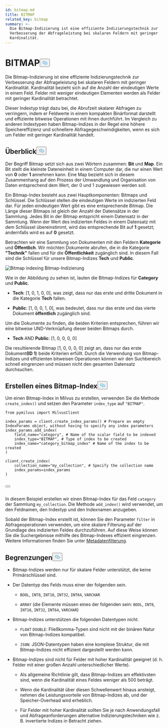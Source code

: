 ```yaml
---
id: bitmap.md
title: BITMAP
related_key: bitmap
summary: >-
  Die Bitmap-Indizierung ist eine effiziente Indizierungstechnik zur
  Verbesserung der Abfrageleistung bei skalaren Feldern mit geringer
  Kardinalität.
---
```

<h1 id="BITMAP​" class="common-anchor-header">BITMAP<button data-href="#BITMAP​" class="anchor-icon" translate="no">
      <svg translate="no"
        aria-hidden="true"
        focusable="false"
        height="20"
        version="1.1"
        viewBox="0 0 16 16"
        width="16"
      >
        <path
          fill="#0092E4"
          fill-rule="evenodd"
          d="M4 9h1v1H4c-1.5 0-3-1.69-3-3.5S2.55 3 4 3h4c1.45 0 3 1.69 3 3.5 0 1.41-.91 2.72-2 3.25V8.59c.58-.45 1-1.27 1-2.09C10 5.22 8.98 4 8 4H4c-.98 0-2 1.22-2 2.5S3 9 4 9zm9-3h-1v1h1c1 0 2 1.22 2 2.5S13.98 12 13 12H9c-.98 0-2-1.22-2-2.5 0-.83.42-1.64 1-2.09V6.25c-1.09.53-2 1.84-2 3.25C6 11.31 7.55 13 9 13h4c1.45 0 3-1.69 3-3.5S14.5 6 13 6z"
        ></path>
      </svg>
    </button></h1><p>Die Bitmap-Indizierung ist eine effiziente Indizierungstechnik zur Verbesserung der Abfrageleistung bei skalaren Feldern mit geringer Kardinalität. Kardinalität bezieht sich auf die Anzahl der eindeutigen Werte in einem Feld. Felder mit weniger eindeutigen Elementen werden als Felder mit geringer Kardinalität betrachtet.</p>
<p>Dieser Indextyp trägt dazu bei, die Abrufzeit skalarer Abfragen zu verringern, indem er Feldwerte in einem kompakten Binärformat darstellt und effiziente bitweise Operationen mit ihnen durchführt. Im Vergleich zu anderen Indextypen haben Bitmap-Indizes in der Regel eine höhere Speichereffizienz und schnellere Abfragegeschwindigkeiten, wenn es sich um Felder mit geringer Kardinalität handelt.</p>
<h2 id="Overview" class="common-anchor-header">Überblick<button data-href="#Overview" class="anchor-icon" translate="no">
      <svg translate="no"
        aria-hidden="true"
        focusable="false"
        height="20"
        version="1.1"
        viewBox="0 0 16 16"
        width="16"
      >
        <path
          fill="#0092E4"
          fill-rule="evenodd"
          d="M4 9h1v1H4c-1.5 0-3-1.69-3-3.5S2.55 3 4 3h4c1.45 0 3 1.69 3 3.5 0 1.41-.91 2.72-2 3.25V8.59c.58-.45 1-1.27 1-2.09C10 5.22 8.98 4 8 4H4c-.98 0-2 1.22-2 2.5S3 9 4 9zm9-3h-1v1h1c1 0 2 1.22 2 2.5S13.98 12 13 12H9c-.98 0-2-1.22-2-2.5 0-.83.42-1.64 1-2.09V6.25c-1.09.53-2 1.84-2 3.25C6 11.31 7.55 13 9 13h4c1.45 0 3-1.69 3-3.5S14.5 6 13 6z"
        ></path>
      </svg>
    </button></h2><p>Der Begriff Bitmap setzt sich aus zwei Wörtern zusammen: <strong>Bit</strong> und <strong>Map</strong>. Ein Bit stellt die kleinste Dateneinheit in einem Computer dar, die nur einen Wert von <strong>0</strong> oder <strong>1</strong> annehmen kann. Eine Map bezieht sich in diesem Zusammenhang auf den Prozess der Umwandlung und Organisation von Daten entsprechend dem Wert, der 0 und 1 zugewiesen werden soll.</p>
<p>Ein Bitmap-Index besteht aus zwei Hauptkomponenten: Bitmaps und Schlüssel. Die Schlüssel stellen die eindeutigen Werte im indizierten Feld dar. Für jeden eindeutigen Wert gibt es eine entsprechende Bitmap. Die Länge dieser Bitmaps ist gleich der Anzahl der Datensätze in der Sammlung. Jedes Bit in der Bitmap entspricht einem Datensatz in der Sammlung. Wenn der Wert des indizierten Feldes in einem Datensatz mit dem Schlüssel übereinstimmt, wird das entsprechende Bit auf <strong>1</strong> gesetzt; andernfalls wird es auf <strong>0</strong> gesetzt.</p>
<p>Betrachten wir eine Sammlung von Dokumenten mit den Feldern <strong>Kategorie</strong> und <strong>Öffentlich</strong>. Wir möchten Dokumente abrufen, die in die Kategorie <strong>"Technik"</strong> fallen und für die <strong>Öffentlichkeit</strong> zugänglich sind. In diesem Fall sind die Schlüssel für unsere Bitmap-Indizes <strong>Tech</strong> und <strong>Public</strong>.</p>
<p>
  
   <span class="img-wrapper"> <img translate="no" src="/docs/v2.6.x/assets/bitmap.png" alt="Bitmap indexing" class="doc-image" id="bitmap-indexing" />
   </span> <span class="img-wrapper"> <span>Bitmap-Indizierung</span> </span></p>
<p>Wie in der Abbildung zu sehen ist, lauten die Bitmap-Indizes für <strong>Category</strong> und <strong>Public</strong>.</p>
<ul>
<li><p><strong>Tech</strong>: [1, 0, 1, 0, 0], was zeigt, dass nur das erste und dritte Dokument in die Kategorie <strong>Tech</strong> fallen.</p></li>
<li><p><strong>Public</strong>: [1, 0, 0, 1, 0], was bedeutet, dass nur das erste und das vierte Dokument <strong>öffentlich</strong> zugänglich sind.</p></li>
</ul>
<p>Um die Dokumente zu finden, die beiden Kriterien entsprechen, führen wir eine bitweise UND-Verknüpfung dieser beiden Bitmaps durch.</p>
<ul>
<li><strong>Tech</strong> AND <strong>Public</strong>: [1, 0, 0, 0, 0]</li>
</ul>
<p>Die resultierende Bitmap [1, 0, 0, 0, 0] zeigt an, dass nur das erste Dokument<strong>(ID</strong> <strong>1</strong>) beide Kriterien erfüllt. Durch die Verwendung von Bitmap-Indizes und effizienten bitweisen Operationen können wir den Suchbereich schnell eingrenzen und müssen nicht den gesamten Datensatz durchsuchen.</p>
<h2 id="Create-a-bitmap-index" class="common-anchor-header">Erstellen eines Bitmap-Index<button data-href="#Create-a-bitmap-index" class="anchor-icon" translate="no">
      <svg translate="no"
        aria-hidden="true"
        focusable="false"
        height="20"
        version="1.1"
        viewBox="0 0 16 16"
        width="16"
      >
        <path
          fill="#0092E4"
          fill-rule="evenodd"
          d="M4 9h1v1H4c-1.5 0-3-1.69-3-3.5S2.55 3 4 3h4c1.45 0 3 1.69 3 3.5 0 1.41-.91 2.72-2 3.25V8.59c.58-.45 1-1.27 1-2.09C10 5.22 8.98 4 8 4H4c-.98 0-2 1.22-2 2.5S3 9 4 9zm9-3h-1v1h1c1 0 2 1.22 2 2.5S13.98 12 13 12H9c-.98 0-2-1.22-2-2.5 0-.83.42-1.64 1-2.09V6.25c-1.09.53-2 1.84-2 3.25C6 11.31 7.55 13 9 13h4c1.45 0 3-1.69 3-3.5S14.5 6 13 6z"
        ></path>
      </svg>
    </button></h2><p>Um einen Bitmap-Index in Milvus zu erstellen, verwenden Sie die Methode <code translate="no">create_index()</code> und setzen den Parameter <code translate="no">index_type</code> auf <code translate="no">&quot;BITMAP&quot;</code>.</p>
<pre><code translate="no" class="language-python"><span class="hljs-keyword">from</span> pymilvus <span class="hljs-keyword">import</span> MilvusClient​
​
index_params = client.create_index_params() <span class="hljs-comment"># Prepare an empty IndexParams object, without having to specify any index parameters​</span>
index_params.add_index(​
    field_name=<span class="hljs-string">&quot;category&quot;</span>, <span class="hljs-comment"># Name of the scalar field to be indexed​</span>
    index_type=<span class="hljs-string">&quot;BITMAP&quot;</span>, <span class="hljs-comment"># Type of index to be created​</span>
    index_name=<span class="hljs-string">&quot;category_bitmap_index&quot;</span> <span class="hljs-comment"># Name of the index to be created​</span>
)​
​
client.create_index(​
    collection_name=<span class="hljs-string">&quot;my_collection&quot;</span>, <span class="hljs-comment"># Specify the collection name​</span>
    index_params=index_params​
)​

<button class="copy-code-btn"></button></code></pre>
<p>In diesem Beispiel erstellen wir einen Bitmap-Index für das Feld <code translate="no">category</code> der Sammlung <code translate="no">my_collection</code>. Die Methode <code translate="no">add_index()</code> wird verwendet, um den Feldnamen, den Indextyp und den Indexnamen anzugeben.</p>
<p>Sobald der Bitmap-Index erstellt ist, können Sie den Parameter <code translate="no">filter</code> in Abfrageoperationen verwenden, um eine skalare Filterung auf der Grundlage des indizierten Feldes durchzuführen. Auf diese Weise können Sie die Suchergebnisse mithilfe des Bitmap-Indexes effizient eingrenzen. Weitere Informationen finden Sie unter <a href="/docs/de/boolean.md">Metadatenfilterung</a>.</p>
<h2 id="Limits" class="common-anchor-header">Begrenzungen<button data-href="#Limits" class="anchor-icon" translate="no">
      <svg translate="no"
        aria-hidden="true"
        focusable="false"
        height="20"
        version="1.1"
        viewBox="0 0 16 16"
        width="16"
      >
        <path
          fill="#0092E4"
          fill-rule="evenodd"
          d="M4 9h1v1H4c-1.5 0-3-1.69-3-3.5S2.55 3 4 3h4c1.45 0 3 1.69 3 3.5 0 1.41-.91 2.72-2 3.25V8.59c.58-.45 1-1.27 1-2.09C10 5.22 8.98 4 8 4H4c-.98 0-2 1.22-2 2.5S3 9 4 9zm9-3h-1v1h1c1 0 2 1.22 2 2.5S13.98 12 13 12H9c-.98 0-2-1.22-2-2.5 0-.83.42-1.64 1-2.09V6.25c-1.09.53-2 1.84-2 3.25C6 11.31 7.55 13 9 13h4c1.45 0 3-1.69 3-3.5S14.5 6 13 6z"
        ></path>
      </svg>
    </button></h2><ul>
<li><p>Bitmap-Indizes werden nur für skalare Felder unterstützt, die keine Primärschlüssel sind.</p></li>
<li><p>Der Datentyp des Felds muss einer der folgenden sein.</p>
<ul>
<li><p><code translate="no">BOOL</code>, <code translate="no">INT8</code>, <code translate="no">INT16</code>, <code translate="no">INT32</code>, <code translate="no">INT64</code>, <code translate="no">VARCHAR</code></p></li>
<li><p><code translate="no">ARRAY</code> (die Elemente müssen eines der folgenden sein: <code translate="no">BOOL</code>, <code translate="no">INT8</code>, <code translate="no">INT16</code>, <code translate="no">INT32</code>, <code translate="no">INT64</code>, <code translate="no">VARCHAR</code>)</p></li>
</ul></li>
<li><p>Bitmap-Indizes unterstützen die folgenden Datentypen nicht.</p>
<ul>
<li><p><code translate="no">FLOAT</code> <code translate="no">DOUBLE</code>: Fließkomma-Typen sind nicht mit der binären Natur von Bitmap-Indizes kompatibel.</p></li>
<li><p><code translate="no">JSON</code>: JSON-Datentypen haben eine komplexe Struktur, die mit Bitmap-Indizes nicht effizient dargestellt werden kann.</p></li>
</ul></li>
<li><p>Bitmap-Indizes sind nicht für Felder mit hoher Kardinalität geeignet (d. h. Felder mit einer großen Anzahl unterschiedlicher Werte).</p>
<ul>
<li><p>Als allgemeine Richtlinie gilt, dass Bitmap-Indizes am effektivsten sind, wenn die Kardinalität eines Feldes weniger als 500 beträgt.</p></li>
<li><p>Wenn die Kardinalität über diesen Schwellenwert hinaus ansteigt, nehmen die Leistungsvorteile von Bitmap-Indizes ab, und der Speicher-Overhead wird erheblich.</p></li>
<li><p>Für Felder mit hoher Kardinalität sollten Sie je nach Anwendungsfall und Abfrageanforderungen alternative Indizierungstechniken wie z. B. invertierte Indizes in Betracht ziehen.</p></li>
</ul></li>
</ul>
